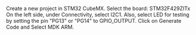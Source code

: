 Create a new project in STM32 CubeMX.
Select the board: STM32F429ZITx
On the left side, under Connectivity, select I2C1.
Also, select LED for testing by setting the pin "PG13" or "PG14" to GPIO_OUTPUT.
Click on Generate Code and Select MDK ARM.